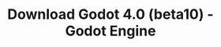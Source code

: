 ---
# Generated by /tools/generators/src/download_archive_generator !!! do not edit by hand !!!
title: 'Download Godot 4.0 (beta10) - Godot Engine'
type: 'download/archive'
name: '4.0'
flavor: 'beta10'
release_date: '2022-12-23T03:00:00-00:00'
release_notes: 'article/dev-snapshot-godot-4-0-beta-10/'
primaryPlatforms:
  - 'android.apk'
  - 'linux.64'
  - 'macos.universal'
  - 'windows.64'
  - 'web'
  - 'templates'
links:
  android.apk:
    name: 'android.apk'
    title: 'Android'
    caption: 'APK Universal (ARM64 + ARMv7 + x86_64 + x86)'
    tags:
      - 'APK download'
      - 'ARM64/v7'
      - 'x86 (64 & 32 bit)'
    hosts:
      github_builds:
        regular: 'https://github.com/godotengine/godot-builds/releases/download/4.0-beta10/Godot_v4.0-beta10_android_editor.apk'
        mono: '#'
      github:
        regular: 'https://github.com/godotengine/godot/releases/download/4.0-beta10/Godot_v4.0-beta10_android_editor.apk'
        mono: '#'
  linux.64:
    name: 'linux.64'
    title: 'Linux'
    caption: 'Padrão (x86_64)'
    tags:
      - '64 bit'
    hosts:
      github_builds:
        regular: 'https://github.com/godotengine/godot-builds/releases/download/4.0-beta10/Godot_v4.0-beta10_linux.x86_64.zip'
        mono: 'https://github.com/godotengine/godot-builds/releases/download/4.0-beta10/Godot_v4.0-beta10_mono_linux_x86_64.zip'
      github:
        regular: 'https://github.com/godotengine/godot/releases/download/4.0-beta10/Godot_v4.0-beta10_linux.x86_64.zip'
        mono: 'https://github.com/godotengine/godot/releases/download/4.0-beta10/Godot_v4.0-beta10_mono_linux_x86_64.zip'
  macos.universal:
    name: 'macos.universal'
    title: 'macOS'
    caption: 'Universal (x86_64 + Silício da Apple)'
    tags:
      - 'Intel/Apple Silicon'
      - '64 bit'
    hosts:
      github_builds:
        regular: 'https://github.com/godotengine/godot-builds/releases/download/4.0-beta10/Godot_v4.0-beta10_macos.universal.zip'
        mono: 'https://github.com/godotengine/godot-builds/releases/download/4.0-beta10/Godot_v4.0-beta10_mono_macos.universal.zip'
      github:
        regular: 'https://github.com/godotengine/godot/releases/download/4.0-beta10/Godot_v4.0-beta10_macos.universal.zip'
        mono: 'https://github.com/godotengine/godot/releases/download/4.0-beta10/Godot_v4.0-beta10_mono_macos.universal.zip'
  windows.64:
    name: 'windows.64'
    title: 'Windows'
    caption: 'Padrão (x86_64)'
    tags:
      - '64 bit'
    hosts:
      github_builds:
        regular: 'https://github.com/godotengine/godot-builds/releases/download/4.0-beta10/Godot_v4.0-beta10_win64.exe.zip'
        mono: 'https://github.com/godotengine/godot-builds/releases/download/4.0-beta10/Godot_v4.0-beta10_mono_win64.zip'
      github:
        regular: 'https://github.com/godotengine/godot/releases/download/4.0-beta10/Godot_v4.0-beta10_win64.exe.zip'
        mono: 'https://github.com/godotengine/godot/releases/download/4.0-beta10/Godot_v4.0-beta10_mono_win64.zip'
  web:
    name: 'web'
    title: 'Editor Web'
    caption: ''
    tags:
      - 'Self-hosted'
      - 'Cross-platform'
    hosts:
      github_builds:
        regular: 'https://github.com/godotengine/godot-builds/releases/download/4.0-beta10/Godot_v4.0-beta10_web_editor.zip'
        mono: '#'
      github:
        regular: 'https://github.com/godotengine/godot/releases/download/4.0-beta10/Godot_v4.0-beta10_web_editor.zip'
        mono: '#'
  linux.arm64:
    name: 'linux.arm64'
    title: 'Linux'
    caption: 'Padrão (ARM64)'
    tags:
      - 'ARM64'
      - '64 bit'
    hosts:
      github_builds:
        regular: 'https://github.com/godotengine/godot-builds/releases/download/4.0-beta10/Godot_v4.0-beta10_linux.arm64.zip'
        mono: 'https://github.com/godotengine/godot-builds/releases/download/4.0-beta10/Godot_v4.0-beta10_mono_linux_arm64.zip'
      github:
        regular: 'https://github.com/godotengine/godot/releases/download/4.0-beta10/Godot_v4.0-beta10_linux.arm64.zip'
        mono: 'https://github.com/godotengine/godot/releases/download/4.0-beta10/Godot_v4.0-beta10_mono_linux_arm64.zip'
  linux.32:
    name: 'linux.32'
    title: 'Linux'
    caption: 'Padrão (x86)'
    tags:
      - '32 bit'
    hosts:
      github_builds:
        regular: 'https://github.com/godotengine/godot-builds/releases/download/4.0-beta10/Godot_v4.0-beta10_linux.x86_32.zip'
        mono: 'https://github.com/godotengine/godot-builds/releases/download/4.0-beta10/Godot_v4.0-beta10_mono_linux_x86_32.zip'
      github:
        regular: 'https://github.com/godotengine/godot/releases/download/4.0-beta10/Godot_v4.0-beta10_linux.x86_32.zip'
        mono: 'https://github.com/godotengine/godot/releases/download/4.0-beta10/Godot_v4.0-beta10_mono_linux_x86_32.zip'
  linux.arm32:
    name: 'linux.arm32'
    title: 'Linux'
    caption: 'Padrão (ARM32)'
    tags:
      - 'ARM32'
      - '32 bit'
    hosts:
      github_builds:
        regular: 'https://github.com/godotengine/godot-builds/releases/download/4.0-beta10/Godot_v4.0-beta10_linux.arm32.zip'
        mono: 'https://github.com/godotengine/godot-builds/releases/download/4.0-beta10/Godot_v4.0-beta10_mono_linux_arm32.zip'
      github:
        regular: 'https://github.com/godotengine/godot/releases/download/4.0-beta10/Godot_v4.0-beta10_linux.arm32.zip'
        mono: 'https://github.com/godotengine/godot/releases/download/4.0-beta10/Godot_v4.0-beta10_mono_linux_arm32.zip'
  windows.32:
    name: 'windows.32'
    title: 'Windows'
    caption: 'Padrão (x86)'
    tags:
      - '32 bit'
    hosts:
      github_builds:
        regular: 'https://github.com/godotengine/godot-builds/releases/download/4.0-beta10/Godot_v4.0-beta10_win32.exe.zip'
        mono: 'https://github.com/godotengine/godot-builds/releases/download/4.0-beta10/Godot_v4.0-beta10_mono_win32.zip'
      github:
        regular: 'https://github.com/godotengine/godot/releases/download/4.0-beta10/Godot_v4.0-beta10_win32.exe.zip'
        mono: 'https://github.com/godotengine/godot/releases/download/4.0-beta10/Godot_v4.0-beta10_mono_win32.zip'
  aar_library:
    name: 'aar_library'
    title: 'Biblioteca de AAR'
    caption: ''
    tags:
      - 'Android plugins'
      - 'Java'
      - 'Kotlin'
    hosts:
      github_builds:
        regular: 'https://github.com/godotengine/godot-builds/releases/download/4.0-beta10/godot-lib.4.0.beta10.template_release.aar'
        mono: '#'
      github:
        regular: 'https://github.com/godotengine/godot/releases/download/4.0-beta10/godot-lib.4.0.beta10.template_release.aar'
        mono: '#'
  templates:
    name: 'templates'
    title: 'Modelos de exportação'
    caption: ''
    tags:
      - 'Utilizado para exportar os seus jogos para todas as plataformas suportadas'
    hosts:
      github_builds:
        regular: 'https://github.com/godotengine/godot-builds/releases/download/4.0-beta10/Godot_v4.0-beta10_export_templates.tpz'
        mono: 'https://github.com/godotengine/godot-builds/releases/download/4.0-beta10/Godot_v4.0-beta10_mono_export_templates.tpz'
      github:
        regular: 'https://github.com/godotengine/godot/releases/download/4.0-beta10/Godot_v4.0-beta10_export_templates.tpz'
        mono: 'https://github.com/godotengine/godot/releases/download/4.0-beta10/Godot_v4.0-beta10_mono_export_templates.tpz'
---